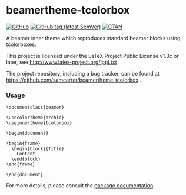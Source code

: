 # beamertheme-tcolorbox

[![GitHub](https://img.shields.io/github/license/samcarter/beamertheme-tcolorbox.svg?color=blue)](http://www.latex-project.org/lppl.txt)
[![GitHub tag (latest SemVer)](https://img.shields.io/github/tag/samcarter/beamertheme-tcolorbox.svg?label=current%20version)](https://github.com/samcarter/beamertheme-tcolorbox/releases/latest)
[![CTAN](https://img.shields.io/ctan/v/beamertheme-tcolorbox.svg)](https://ctan.org/pkg/beamertheme-tcolorbox)

A beamer inner theme which reproduces standard beamer blocks using tcolorboxes.

This project is licensed under the LaTeX Project Public License v1.3c or later, see http://www.latex-project.org/lppl.txt .

The project repository, including a bug tracker, can be found at https://github.com/samcarter/beamertheme-tcolorbox .

### Usage

``````
\documentclass{beamer}

\usecolortheme{orchid}
\useinnertheme{tcolorbox}

\begin{document}

\begin{frame}
  \begin{block}{Title}
    Content
  \end{block}
\end{frame}

\end{document}
``````

For more details, please consult the [package documentation](https://github.com/samcarter/beamertheme-tcolorbox/blob/main/documentation.pdf).

